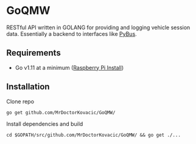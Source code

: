 # GoQMW
RESTful API written in GOLANG for providing and logging vehicle session data. Essentially a backend to interfaces like [PyBus](https://github.com/MrDoctorKovacic/pyBus).

## Requirements
* Go v1.11 at a minimum ([Raspberry Pi Install](https://gist.github.com/simoncos/49463a8b781d63b5fb8a3b666e566bb5)) 

## Installation
Clone repo 

```go get github.com/MrDoctorKovacic/GoQMW/``` 

Install dependencies and build 

```cd $GOPATH/src/github.com/MrDoctorKovacic/GoQMW/ && go get ./...```
